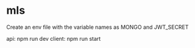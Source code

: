 # mls

Create an env file with the 
variable names as MONGO and JWT_SECRET

api: npm run dev
client: npm run start
